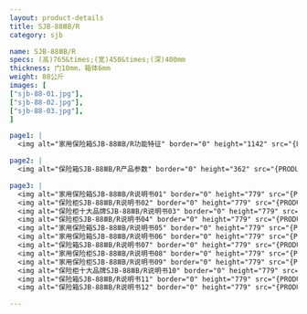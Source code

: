 ```yaml
---
layout: product-details
title: SJB-88ⅢB/R
category: sjb

name: SJB-88ⅢB/R
specs: (高)765&times;(宽)450&times;(深)400mm
thickness: 门10mm，箱体6mm
weight: 88公斤
images: [
["sjb-88-01.jpg"],
["sjb-88-02.jpg"],
["sjb-88-03.jpg"],
]

page1: |
  <img alt="家用保险箱SJB-88ⅢB/R功能特征" border="0" height="1142" src="{PRODUCT_IMAGES}products/sjb-gn.jpg" width="538" />

page2: |
  <img alt="保险箱SJB-88ⅢB/R产品参数" border="0" height="362" src="{PRODUCT_IMAGES}products/sjb-cpcs.jpg" width="538" />

page3: |
  <img alt="家用保险箱SJB-88ⅢB/R说明书01" border="0" height="779" src="{PRODUCT_IMAGES}products/sjb-sm01.jpg" width="528" /><br />
  <img alt="保险柜SJB-88ⅢB/R说明书02" border="0" height="779" src="{PRODUCT_IMAGES}products/sjb-sm02.jpg" width="528" /><br />
  <img alt="保险柜十大品牌SJB-88ⅢB/R说明书03" border="0" height="779" src="{PRODUCT_IMAGES}products/sjb-sm03.jpg" width="528" /><br />
  <img alt="保险柜SJB-88ⅢB/R说明书04" border="0" height="779" src="{PRODUCT_IMAGES}products/sjb-sm04.jpg" width="528" /><br />
  <img alt="家用保险箱SJB-88ⅢB/R说明书05" border="0" height="779" src="{PRODUCT_IMAGES}products/sjb-sm05.jpg" width="528" /><br />
  <img alt="家用保险箱SJB-88ⅢB/R说明书06" border="0" height="779" src="{PRODUCT_IMAGES}products/sjb-sm06.jpg" width="528" /><br />
  <img alt="保险箱SJB-88ⅢB/R说明书07" border="0" height="779" src="{PRODUCT_IMAGES}products/sjb-sm07.jpg" width="528" /><br />
  <img alt="家用保险柜SJB-88ⅢB/R说明书08" border="0" height="779" src="{PRODUCT_IMAGES}products/sjb-sm08.jpg" width="528" /><br />
  <img alt="家用保险柜SJB-88ⅢB/R说明书09" border="0" height="779" src="{PRODUCT_IMAGES}products/sjb-sm09.jpg" width="528" /><br />
  <img alt="保险柜十大品牌SJB-88ⅢB/R说明书10" border="0" height="779" src="{PRODUCT_IMAGES}products/sjb-sm10.jpg" width="528" /><br />
  <img alt="保险箱SJB-88ⅢB/R说明书11" border="0" height="779" src="{PRODUCT_IMAGES}products/sjb-sm11.jpg" width="528" /><br />
  <img alt="保险箱SJB-88ⅢB/R说明书12" border="0" height="779" src="{PRODUCT_IMAGES}products/sjb-sm12.jpg" width="528" />

---
```


